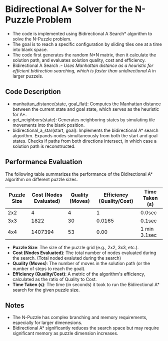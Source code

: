 # Bidirectional A* Solver for the N-Puzzle Problem

- The code is implemented using Bidirectional A Search* algorithm to solve the N-Puzzle problem.
- The goal is to reach a specific configuration by sliding tiles one at a time into blank space.
- The code first generates the random N*N matrix, then it calculate the solution path, and evaluates solution quality, cost and efficiency.
- Bidirectional A Search *:- Uses Manhattan distance as a heuristic for efficient bidirection searching, which is faster than unidirectional A* in larger puzzels.

## Code Description
- manhattan_distance(state, goal_flat): Computes the Manhattan distance between the current state and goal state, which serves as the heuristic for A*.
- get_neighbors(state): Generates neighboring states by simulating tile movements into the blank position.
- bidirectional_a_star(start, goal): Implements the bidirectional A* search algorithm.
    Expands nodes simultaneously from both the start and goal states.
    Checks if paths from both directions intersect, in which case a solution path is reconstructed.

## Performance Evaluation

The following table summarizes the performance of the Bidirectional A* algorithm on different puzzle sizes.

| Puzzle Size | Cost (Nodes Evaluated) | Quality (Moves) | Efficiency (Quality/Cost) | Time Taken (s) |
|-------------|------------------------|-----------------|---------------------------|----------------|
| 2x2         | 4             | 4   | 1          | 0.0sec     |
| 3x3         | 1822           | 30   |    0.0165       | 0.1sec     |
| 4x4         | 1407394             | 53   | 0.00          | 1 min 3.1sec     |


- **Puzzle Size**: The size of the puzzle grid (e.g., 2x2, 3x3, etc.).
- **Cost (Nodes Evaluated)**: The total number of nodes evaluated during the search. (Total noded evaluted during the search)
- **Quality (Moves)**: The number of moves in the solution path (or the number of steps to reach the goal).
- **Efficiency (Quality/Cost)**: A metric of the algorithm's efficiency, calculated as the ratio of Quality to Cost.
- **Time Taken (s)**: The time (in seconds) it took to run the Bidirectional A* search for the given puzzle size.

## Notes
- The N-Puzzle has complex branching and memory requirements, especially for larger dimenesions.
- Bidirectional A* significantly reduces the search space but may require significant memory as puzzle dimension increases.

